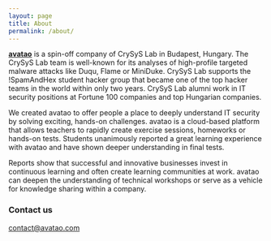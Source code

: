 ```yaml
---
layout: page
title: About
permalink: /about/
---
```


<b>[avatao](https://www.avatao.com/#/user)</b> is a spin-off company of CrySyS Lab in Budapest, Hungary. The CrySyS Lab team is well-known for its analyses of high-profile targeted malware attacks like Duqu, Flame or MiniDuke. CrySyS Lab supports the !SpamAndHex student hacker group that became one of the top hacker teams in the world within only two years. CrySyS Lab alumni work in IT security positions at Fortune 100 companies and top Hungarian companies.

We created avatao to offer people a place to deeply understand IT security by solving exciting, hands-on challenges. avatao is a cloud-based platform that allows teachers to rapidly create exercise sessions, homeworks or hands-on tests. Students unanimously reported a great learning experience with avatao and have shown deeper understanding in final tests.

Reports show that successful and innovative businesses invest in continuous learning and often create learning communities at work. avatao can deepen the understanding of technical workshops or serve as a vehicle for knowledge sharing within a company.


### Contact us

[contact@avatao.com](mailto:contact@avatao.com)